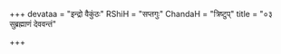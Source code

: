 +++
devataa = "इन्द्रो वैकुंठः"
RShiH = "सप्तगुः"
ChandaH = "त्रिष्टुप्"
title = "०३ सुब्रह्माणं देववन्तं"

+++
